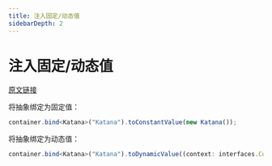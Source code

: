 ```yaml
---
title: 注入固定/动态值
sidebarDepth: 2
---
```


# 注入固定/动态值

[原文链接](https://github.com/inversify/InversifyJS/blob/master/wiki/value_injection.md)

将抽象绑定为固定值：

```ts
container.bind<Katana>("Katana").toConstantValue(new Katana());
```

将抽象绑定为动态值：

```ts
container.bind<Katana>("Katana").toDynamicValue((context: interfaces.Context) => { return new Katana(); });
```